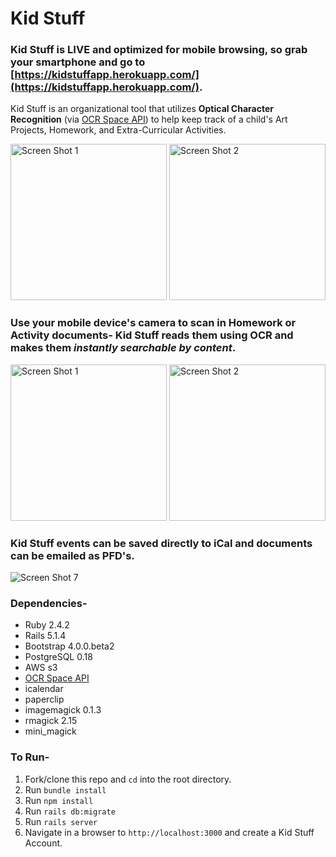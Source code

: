# Kid Stuff

### Kid Stuff is __LIVE__ and optimized for __mobile browsing__, so grab your smartphone and go to [https://kidstuffapp.herokuapp.com/](https://kidstuffapp.herokuapp.com/).

Kid Stuff is an organizational tool that utilizes __Optical Character Recognition__ (via [OCR Space API](https://ocr.space/)) to help keep track of a child's Art Projects, Homework, and Extra-Curricular Activities.

<img src="https://s3.us-east-2.amazonaws.com/kidstuffapp/screenshots/IMG_0778.png" alt="Screen Shot 1" style="width: 250px;"/>
<img src="https://s3.us-east-2.amazonaws.com/kidstuffapp/screenshots/IMG_0780.png" alt="Screen Shot 2" style="width: 250px;"/>

### Use your mobile device's camera to scan in Homework or Activity documents- Kid Stuff reads them using OCR and makes them _instantly searchable by content_.

<img src="https://s3.us-east-2.amazonaws.com/kidstuffapp/screenshots/IMG_0786.png" alt="Screen Shot 1" style="width: 250px;"/>
<img src="https://s3.us-east-2.amazonaws.com/kidstuffapp/screenshots/IMG_0783.png" alt="Screen Shot 2" style="width: 250px;"/>

### Kid Stuff events can be saved directly to iCal and documents can be emailed as PFD's.

![Screen Shot 7](https://s3.us-east-2.amazonaws.com/kidstuffapp/screenshots/ksa_mail.png "Screen Shot 7")

### Dependencies-
* Ruby 2.4.2
* Rails 5.1.4
* Bootstrap 4.0.0.beta2
* PostgreSQL 0.18
* AWS s3
* [OCR Space API](https://ocr.space/) 
* icalendar
* paperclip
* imagemagick 0.1.3
* rmagick 2.15
* mini_magick

### To Run-

1. Fork/clone this repo and `cd` into the root directory.
1. Run `bundle install`
1. Run `npm install`
1. Run `rails db:migrate`
1. Run `rails server`
1. Navigate in a browser to `http://localhost:3000` and create a Kid Stuff Account.
